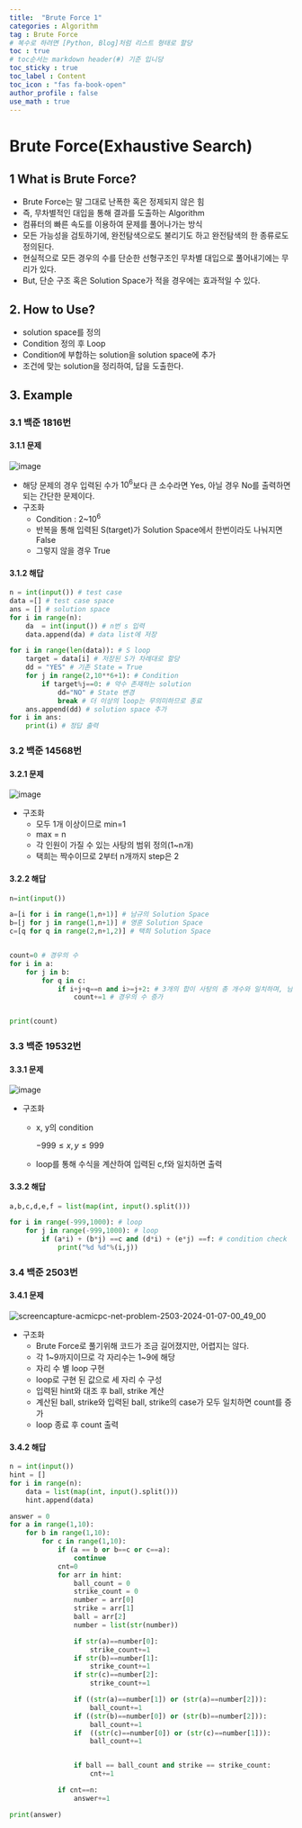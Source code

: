 ```yaml
---
title:  "Brute Force 1"
categories : Algorithm
tag : Brute Force
# 복수로 하려면 [Python, Blog]처럼 리스트 형태로 할당
toc : true
# toc순서는 markdown header(#) 기준 입니당
toc_sticky : true
toc_label : Content
toc_icon : "fas fa-book-open"
author_profile : false
use_math : true
---
```


# Brute Force(Exhaustive Search)

## 1 What is Brute Force?
- Brute Force는 말 그대로 난폭한 혹은 정제되지 않은 힘
- 즉, 무차별적인 대입을 통해 결과를 도출하는 Algorithm
- 컴퓨터의 빠른 속도를 이용하여 문제를 풀어나가는 방식
- 모든 가능성을 검토하기에, 완전탐색으로도 불리기도 하고 완전탐색의 한 종류로도 정의된다.
- 현실적으로 모든 경우의 수를 단순한 선형구조인 무차별 대입으로 풀어내기에는 무리가 있다.
- But, 단순 구조 혹은 Solution Space가 적을 경우에는 효과적일 수 있다.

## 2. How to Use?
- solution space를 정의
- Condition 정의 후 Loop
- Condition에 부합하는 solution을 solution space에 추가
- 조건에 맞는 solution을 정리하여, 답을 도출한다.

## 3. Example

### 3.1 백준 1816번

#### 3.1.1 문제
![image](https://github.com/SEUNGYEOPOH/SEUNGYEOPOH/assets/81912557/9c26771f-73ef-46dd-97b1-20211801f9d4)

- 해당 문제의 경우 입력된 수가 $10^6$보다 큰 소수라면 Yes, 아닐 경우 No를 출력하면 되는 간단한 문제이다.
- 구조화
    - Condition : 2~$10^6$
    - 반복을 통해 입력된 S(target)가 Solution Space에서 한번이라도 나눠지면 False
    - 그렇지 않을 경우 True

#### 3.1.2 해답
```python
n = int(input()) # test case
data =[] # test case space
ans = [] # solution space
for i in range(n):
    da  = int(input()) # n번 s 입력
    data.append(da) # data list에 저장

for i in range(len(data)): # S loop
    target = data[i] # 저장된 S가 차례대로 할당
    dd = "YES" # 기존 State = True
    for j in range(2,10**6+1): # Condition
        if target%j==0: # 약수 존재하는 solution
            dd="NO" # State 변경
            break # 더 이상의 loop는 무의미하므로 종료
    ans.append(dd) # solution space 추가
for i in ans:
    print(i) # 정답 출력
```

### 3.2 백준 14568번
#### 3.2.1 문제
![image](https://github.com/SEUNGYEOPOH/SEUNGYEOPOH/assets/81912557/4fd0bcf5-a673-4645-945a-bc4244585ed9)

- 구조화
    - 모두 1개 이상이므로 min=1
    - max = n
    - 각 인원이 가질 수 있는 사탕의 범위 정의(1~n개)
    - 택희는 짝수이므로 2부터 n개까지 step은 2


#### 3.2.2 해답 
```python
n=int(input())

a=[i for i in range(1,n+1)] # 남규의 Solution Space
b=[j for j in range(1,n+1)] # 영훈 Solution Space
c=[q for q in range(2,n+1,2)] # 택희 Solution Space


count=0 # 경우의 수 
for i in a:
    for j in b:
        for q in c: 
            if i+j+q==n and i>=j+2: # 3개의 합이 사탕의 총 개수와 일치하며, 남규가 영훈이보다 2개 많을 경우
                count+=1 # 경우의 수 증가


print(count)

```

### 3.3 백준 19532번

#### 3.3.1 문제
![image](https://github.com/SEUNGYEOPOH/SEUNGYEOPOH/assets/81912557/520e118b-a10f-4d0f-91ce-00285337de90)

- 구조화
    - x, y의 condition 

        $-999 \leq x,y \leq 999$

    - loop를 통해 수식을 계산하여 입력된 c,f와 일치하면 출력

#### 3.3.2 해답 
```python
a,b,c,d,e,f = list(map(int, input().split()))

for i in range(-999,1000): # loop
    for j in range(-999,1000): # loop
        if (a*i) + (b*j) ==c and (d*i) + (e*j) ==f: # condition check
            print("%d %d"%(i,j)) 
```
### 3.4 백준 2503번

#### 3.4.1 문제
![screencapture-acmicpc-net-problem-2503-2024-01-07-00_49_00](https://github.com/SEUNGYEOPOH/SEUNGYEOPOH/assets/81912557/58a3f009-340a-40e0-8791-ac796d04d9b3)

- 구조화
    - Brute Force로 풀기위해 코드가 조금 길어졌지만, 어렵지는 않다.
    - 각 1~9까지이므로 각 자리수는 1~9에 해당
    - 자리 수 별 loop 구현
    - loop로 구현 된 값으로 세 자리 수 구성
    - 입력된 hint와 대조 후 ball, strike 계산
    - 계산된 ball, strike와 입력된 ball, strike의 case가 모두 일치하면 count를 증가
    - loop 종료 후 count 출력

#### 3.4.2 해답 
```python
n = int(input())
hint = []
for i in range(n):
    data = list(map(int, input().split()))
    hint.append(data)

answer = 0
for a in range(1,10):
    for b in range(1,10):
        for c in range(1,10):
            if (a == b or b==c or c==a):
                continue
            cnt=0
            for arr in hint:
                ball_count = 0
                strike_count = 0
                number = arr[0]
                strike = arr[1]
                ball = arr[2]
                number = list(str(number))

                if str(a)==number[0]:
                    strike_count+=1
                if str(b)==number[1]:
                    strike_count+=1
                if str(c)==number[2]:
                    strike_count+=1

                if ((str(a)==number[1]) or (str(a)==number[2])):
                    ball_count+=1
                if ((str(b)==number[0]) or (str(b)==number[2])):
                    ball_count+=1
                if  ((str(c)==number[0]) or (str(c)==number[1])):
                    ball_count+=1


                if ball == ball_count and strike == strike_count:
                    cnt+=1

            if cnt==n:
                answer+=1

print(answer)
```